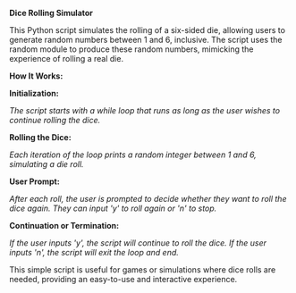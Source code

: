 **Dice Rolling Simulator**

This Python script simulates the rolling of a six-sided die, allowing users to generate random numbers between 1 and 6, inclusive. The script uses the random module to produce these random numbers, mimicking the experience of rolling a real die.

**How It Works:**

**Initialization:** 
    
   *The script starts with a while loop that runs as long as the user wishes to continue rolling the dice.*

**Rolling the Dice:** 
   
   *Each iteration of the loop prints a random integer between 1 and 6, simulating a die roll.*

**User Prompt:**
  
   *After each roll, the user is prompted to decide whether they want to roll the dice again. They can input 'y' to roll again or 'n' to stop.*

**Continuation or Termination:**
  
   *If the user inputs 'y', the script will continue to roll the dice.
    If the user inputs 'n', the script will exit the loop and end.*

This simple script is useful for games or simulations where dice rolls are needed, providing an easy-to-use and interactive experience.
